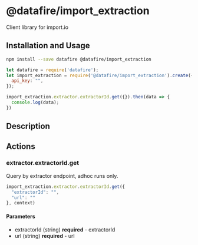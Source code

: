 # @datafire/import_extraction

Client library for import.io

## Installation and Usage
```bash
npm install --save datafire @datafire/import_extraction
```

```js
let datafire = require('datafire');
let import_extraction = require('@datafire/import_extraction').create({
  api_key: "",
});

import_extraction.extractor.extractorId.get({}).then(data => {
  console.log(data);
})
```

## Description


## Actions
### extractor.extractorId.get
Query by extractor endpoint, adhoc runs only.


```js
import_extraction.extractor.extractorId.get({
  "extractorId": "",
  "url": ""
}, context)
```

#### Parameters
* extractorId (string) **required** - extractorId
* url (string) **required** - url

